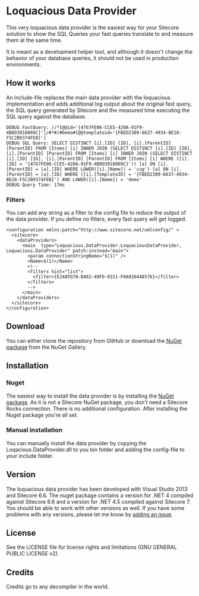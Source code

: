 # Loquacious Data Provider #

This very loquacious data provider is the easiest way for your Sitecore solution to show the SQL Queries your fast queries translate to and measure them at the same time.

It is meant as a development helper tool, and although it doesn't change the behavior of your database queries, it should not be used in production environments.

## How it works ##

An include-file replaces the main data provider with the loquacious implementation and adds additional log output about the original fast query, the SQL query generated by Sitecore and the measured time executing the SQL query against the database.

    DEBUG FastQuery: //*[@@id='{4767FE06-CCE5-420A-91F9-4B0D3918069C}']/#*#/#Demo#[@@templateid='{FBED2389-6637-4934-BE28-F5C2B9374FEB}']
    DEBUG SQL Query: SELECT DISTINCT [i].[ID] [ID], [i].[ParentID] [ParentID] FROM [Items] [i] INNER JOIN (SELECT DISTINCT [i].[ID] [ID], [i].[ParentID] [ParentID] FROM [Items] [i] INNER JOIN (SELECT DISTINCT [i].[ID] [ID], [i].[ParentID] [ParentID] FROM [Items] [i] WHERE ([i].[ID] = '{4767FE06-CCE5-420A-91F9-4B0D3918069C}')) [a] ON [i].[ParentID] = [a].[ID] WHERE LOWER([i].[Name]) = 'cug') [a] ON [i].[ParentID] = [a].[ID] WHERE ([i].[TemplateID] = '{FBED2389-6637-4934-BE28-F5C2B9374FEB}') AND LOWER([i].[Name]) = 'demo'
    DEBUG Query Time: 17ms

### Filters ###

You can add any string as a filter to the config file to reduce the output of the data provider. If you define no filters, every fast query will get logged.

    <configuration xmlns:patch="http://www.sitecore.net/xmlconfig/" >
      <sitecore>
	    <dataProviders>
	      <main  type="Loquacious.DataProvider.LoquaciousDataProvider, Loquacious.DataProvider" patch:instead="main">
		    <param connectionStringName="$(1)" />
		    <Name>$(1)</Name>
		    <!--
		    <filters hint="list">
		      <filter>{E248FD78-B482-49FD-9151-F0A926448576}</filter>
		    </filters>
		    -->
	      </main>
	    </dataProviders>
      </sitecore>
    </configuration>

## Download ##

You can either clone the repository from GitHub or download the [NuGet package](https://www.nuget.org/packages/Loquacious.DataProvider/) from the NuGet Gallery.

## Installation ##

### Nuget ###

The easiest way to install the data provider is by installing the [NuGet package](https://www.nuget.org/packages/Loquacious.DataProvider/). As it is not a Sitecore NuGet package, you don't need a Sitecore Rocks connection. There is no additional configuration. After installing the Nuget package you're all set.

### Manual installation ###

You can manually install the data provider by copying the Loqacious.DataProvider.dll to you bin folder and adding the config-file to your include folder.

## Version ##

The loquacious data provider has been developed with Visual Studio 2013 and Sitecore 6.6. The nuget package contains a version for .NET 4 compiled against Sitecore 6.6 and a version for .NET 4.5 compiled against Sitecore 7. You should be able to work with other versions as well. If you have some problems with any versions, please let me know by [adding an issue](https://github.com/studert/Loquacious/issues).

## License ##

See the LICENSE file for license rights and limitations (GNU GENERAL PUBLIC LICENSE v2).

## Credits ##

Credits go to any decompiler in the world.
